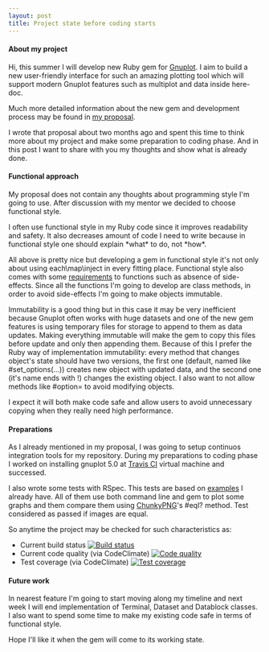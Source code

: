 ```yaml
---
layout: post
title: Project state before coding starts
---
```


#### About my project

Hi, this summer I will develop new Ruby gem for [Gnuplot](http://www.gnuplot.info/). I aim to build a new user-friendly interface for such an amazing plotting tool which will support modern Gnuplot features such as multiplot and data inside here-doc.

Much more detailed information about the new gem and development process may be found in [my proposal](http://www.google-melange.com/gsoc/proposal/public/google/gsoc2015/dilcom/5629499534213120).

I wrote that proposal about two months ago and spent this time to think more about my project and make some preparation to coding phase. And in this post I want to share with you my thoughts and show what is already done.

#### Functional approach

My proposal does not contain any thoughts about programming style I'm going to use. After discussion with my mentor we decided to choose functional style.

I often use functional style in my Ruby code since it improves readability and safety. It also decreases amount of code I need to write because in functional style one should explain \*what\* to do, not \*how\*.

All above is pretty nice but developing a gem in functional style it's not only about using each\map\inject in every fitting place.
Functional style also comes with some [requirements](http://www.sitepoint.com/functional-programming-techniques-with-ruby-part-i/) to functions such as absence of side-effects.
Since all the functions I'm going to develop are class methods, in order to avoid side-effects I'm going to make objects immutable.

Immutability is a good thing but in this case it may be very inefficient because Gnuplot often works with huge datasets and one of the new gem features is using temporary files for storage to append to them as data updates.
Making everything immutable will make the gem to copy this files before update and only then appending them.
Because of this I prefer the Ruby way of implementation immutability: every method that changes object's state should have two versions, the first one (default, named like #set_options(...)) creates new object with updated data, and the second one (it's name ends with !) changes the existing object. I also want to not allow methods like #option= to avoid modifying objects.

I expect it will both make code safe and allow users to avoid unnecessary copying when they really need high performance.

#### Preparations

As I already mentioned in my proposal, I was going to setup continuos integration tools for my repository. During my preparations to coding phase I worked on installing gnuplot 5.0 at [Travis CI](https://travis-ci.org/) virtual machine and successed.

I also wrote some tests with RSpec. This tests are based on [examples](https://github.com/dilcom/pilot-gnuplot/tree/master/samples) I already have. All of them use both command line and gem to plot some graphs and them compare them using [ChunkyPNG](http://chunkypng.com/)'s #eql? method. Test considered as passed if images are equal.

So anytime the project may be checked for such characteristics as:

+ Current build status [![Build status](https://travis-ci.org/dilcom/pilot-gnuplot.svg?branch=master)](https://travis-ci.org/dilcom/pilot-gnuplot)
+ Current code quality (via CodeClimate) [![Code quality](https://codeclimate.com/github/dilcom/pilot-gnuplot/badges/gpa.svg)](https://codeclimate.com/github/dilcom/pilot-gnuplot/)
+ Test coverage (via CodeClimate) [![Test coverage](https://codeclimate.com/github/dilcom/pilot-gnuplot/badges/coverage.svg)](https://codeclimate.com/github/dilcom/pilot-gnuplot/)

#### Future work

In nearest feature I'm going to start moving along my timeline and next week I will end implementation of Terminal, Dataset and Datablock classes. I also want to spend some time to make my existing code safe in terms of functional style.

Hope I'll like it when the gem will come to its working state.
